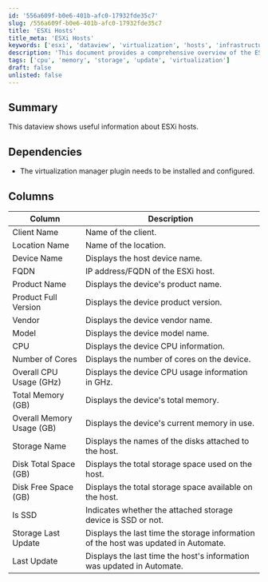 ```yaml
---
id: '556a609f-b0e6-401b-afc0-17932fde35c7'
slug: /556a609f-b0e6-401b-afc0-17932fde35c7
title: 'ESXi Hosts'
title_meta: 'ESXi Hosts'
keywords: ['esxi', 'dataview', 'virtualization', 'hosts', 'infrastructure']
description: 'This document provides a comprehensive overview of the ESXi hosts dataview, detailing the necessary dependencies, available columns, and the information displayed for each host, including CPU, memory, and storage metrics.'
tags: ['cpu', 'memory', 'storage', 'update', 'virtualization']
draft: false
unlisted: false
---
```


## Summary

This dataview shows useful information about ESXi hosts.

## Dependencies

- The virtualization manager plugin needs to be installed and configured.

## Columns

| Column                          | Description                                                       |
|---------------------------------|-------------------------------------------------------------------|
| Client Name                     | Name of the client.                                              |
| Location Name                   | Name of the location.                                           |
| Device Name                     | Displays the host device name.                                   |
| FQDN                            | IP address/FQDN of the ESXi host.                              |
| Product Name                    | Displays the device's product name.                             |
| Product Full Version            | Displays the device product version.                             |
| Vendor                          | Displays the device vendor name.                                 |
| Model                           | Displays the device model name.                                  |
| CPU                             | Displays the device CPU information.                             |
| Number of Cores                 | Displays the number of cores on the device.                     |
| Overall CPU Usage (GHz)        | Displays the device CPU usage information in GHz.               |
| Total Memory (GB)              | Displays the device's total memory.                              |
| Overall Memory Usage (GB)      | Displays the device's current memory in use.                    |
| Storage Name                    | Displays the names of the disks attached to the host.           |
| Disk Total Space (GB)          | Displays the total storage space used on the host.              |
| Disk Free Space (GB)           | Displays the total storage space available on the host.         |
| Is SSD                          | Indicates whether the attached storage device is SSD or not.    |
| Storage Last Update             | Displays the last time the storage information of the host was updated in Automate. |
| Last Update                     | Displays the last time the host's information was updated in Automate. |

